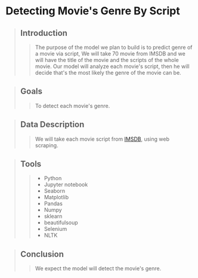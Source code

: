 # Detecting Movie's Genre By Script


> ## Introduction
> 
>>The purpose of the model we plan to build is to predict genre of a movie via script, We will take 70 movie from IMSDB and we will have the title of the movie and the scripts of the whole movie.
>>Our model will analyze each movie's script, then he will decide that's the most likely the genre of the movie can be.

> ## Goals
> 
>> To detect each movie's genre.


> ## Data Description
> 
>> We will take each movie script from [IMSDB](https://imsdb.com/), using web scraping.
>

 > ## Tools
 > 
 >> - Python
 >> - Jupyter notebook
 >> - Seaborn
 >> - Matplotlib
 >> - Pandas
 >> - Numpy
 >> - sklearn
 >> - beautifulsoup
 >> - Selenium
 >> - NLTK

> ## Conclusion 
> 
>> We expect the model will detect the movie's genre.

